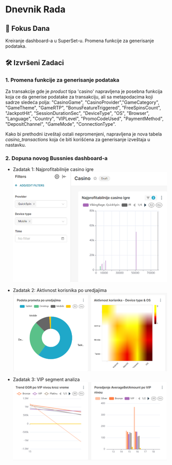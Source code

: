# Dnevnik Rada 
## 🎯 Fokus Dana 
Kreiranje dashboard-a u SuperSet-u. Promena funkcije za generisanje podataka.

## 🛠 Izvršeni Zadaci
### 1. Promena funkcije za generisanje podataka
Za transakcije gde je *product* tipa 'casino' napravljena je posebna funkcija koja ce da generise podatake za transakciju, ali sa metapodacima koji sadrze sledeća polja: "CasinoGame", "CasinoProvider","GameCategory", "GameTheme", "GameRTP", "BonusFeatureTriggered", "FreeSpinsCount", "JackpotHit", "SessionDurationSec", "DeviceType", "OS", "Browser", "Language", "Country", "VIPLevel", "PromoCodeUsed", "PaymentMethod", "DepositChannel", "GameMode", "ConnectionType".

Kako bi prethodni izveštaji ostali nepromenjeni, napravljena je nova tabela *casino_transactions* koja će biti korišćena za generisanje izveštaja u nastavku.

### 2. Dopuna novog Bussnies dashboard-a

- Zadatak 1: Najprofitabilnije casino igre
![zad 1](assets/oct_16_zad1.png)


- Zadatak 2: Aktivnost korisnika po uredjajima
![zad 2](assets/oct_16_zad2.png)


- Zadatak 3: VIP segment analiza
![zad 3](assets/oct_16_zad3.png)